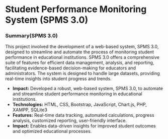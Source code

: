 # Student Performance Monitoring System (SPMS 3.0)


<h3>Summary(SPMS 3.0)</h3>
<p>
This project involved the development of a web-based system, SPMS 3.0, designed to streamline and automate the process of monitoring student performance in educational institutions. SPMS 3.0 offers a comprehensive suite of features for efficient data management, analysis, and reporting, facilitating evidence-based decision-making for educators and administrators. The system is designed to handle large datasets, providing real-time insights into student progress and trends.
</p>

<ul>
  <li><b>Impact:</b> Developed a robust, web-based system, SPMS 3.0, to automate and streamline student performance monitoring in educational institutions.</li>
  <li><b>Technologies:</b>  HTML, CSS, Bootstrap, JavaScript, Chart.js, PHP, XAMPP, SQLite3</li>
  <li><b>Features:</b> Real-time data tracking, automated calculations, progress analysis, customized reporting, user-friendly interface.</li>
  <li><b>Impact:</b> Enables data-driven insights for improved student outcomes and optimized educational processes.</li>
  
</ul>
